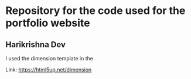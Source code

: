 # Repository for the code used for the portfolio website

## Harikrishna Dev

<p> I used the dimension template in the <a href = "https://html5up.net/"></a> </p>

Link: https://html5up.net/dimension
